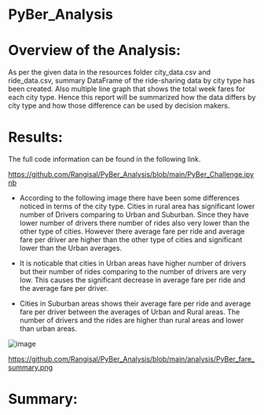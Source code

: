 # PyBer_Analysis
# Overview of the Analysis:
As per the given data in the resources folder city_data.csv and ride_data.csv, summary DataFrame of the ride-sharing data by city type has been created. 
Also multiple line graph that shows the total week fares for each city type. Hence this report will be summarized how the data differs by city type and how those difference can be used by decision makers.
# Results:
 The full code information can be found in the following link.

 https://github.com/Rangisal/PyBer_Analysis/blob/main/PyBer_Challenge.ipynb

* According to the following image there have been some differences noticed in terms of the city type. Cities in rural area has significant lower number of Drivers comparing to Urban and Suburban. Since they have lower number of drivers there number of rides also very lower than the other type of cities. However there average fare per ride and average fare per driver are higher than the other type of cities and significant lower than the Urban averages. 

* It is noticable that cities in Urban areas have higher number of drivers but their number of rides comparing to the number of drivers are very low. This causes the significant decrease in average fare per ride and the average fare per driver. 

* Cities in Suburban areas shows their average fare per ride and average fare per driver between the averages of Urban and Rural areas. The number of drivers and the rides are higher than rural areas and lower than urban areas.


![image](https://user-images.githubusercontent.com/93173498/144738258-4fce2463-6c88-4ee1-9dce-2b8426e6de4f.png)

https://github.com/Rangisal/PyBer_Analysis/blob/main/analysis/PyBer_fare_summary.png



# Summary:

